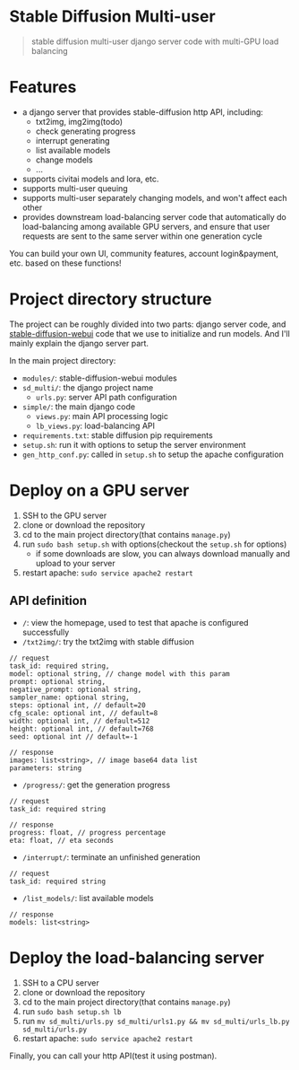 # Stable Diffusion Multi-user
> stable diffusion multi-user django server code with multi-GPU load balancing 

# Features

- a django server that provides stable-diffusion http API, including:
    - txt2img, img2img(todo)
    - check generating progress
    - interrupt generating
    - list available models
    - change models
    - ...
- supports civitai models and lora, etc.
- supports multi-user queuing
- supports multi-user separately changing models, and won't affect each other
- provides downstream load-balancing server code that automatically do load-balancing among available GPU servers, and ensure that user requests are sent to the same server within one generation cycle

You can build your own UI, community features, account login&payment, etc. based on these functions!

# Project directory structure

The project can be roughly divided into two parts: django server code, and [stable-diffusion-webui](https://github.com/AUTOMATIC1111/stable-diffusion-webui) code that we use to initialize and run models. And I'll mainly explain the django server part.

In the main project directory:

- `modules/`: stable-diffusion-webui modules
- `sd_multi/`: the django project name
    - `urls.py`: server API path configuration
- `simple/`: the main django code
    - `views.py`: main API processing logic
    - `lb_views.py`: load-balancing API
- `requirements.txt`: stable diffusion pip requirements
- `setup.sh`: run it with options to setup the server environment
- `gen_http_conf.py`: called in `setup.sh` to setup the apache configuration

# Deploy on a GPU server

1. SSH to the GPU server
2. clone or download the repository
3. cd to the main project directory(that contains `manage.py`)
4. run `sudo bash setup.sh` with options(checkout the `setup.sh` for options)
    - if some downloads are slow, you can always download manually and upload to your server
5. restart apache: `sudo service apache2 restart`

## API definition

- `/`: view the homepage, used to test that apache is configured successfully
- `/txt2img/`: try the txt2img with stable diffusion
```
// request
task_id: required string,
model: optional string, // change model with this param
prompt: optional string,
negative_prompt: optional string,
sampler_name: optional string,
steps: optional int, // default=20
cfg_scale: optional int, // default=8
width: optional int, // default=512
height: optional int, // default=768
seed: optional int // default=-1

// response
images: list<string>, // image base64 data list
parameters: string
```

- `/progress/`: get the generation progress
```
// request
task_id: required string

// response
progress: float, // progress percentage
eta: float, // eta seconds
```

- `/interrupt/`: terminate an unfinished generation
```
// request
task_id: required string
```

- `/list_models/`: list available models
```
// response
models: list<string>
```

# Deploy the load-balancing server

1. SSH to a CPU server
2. clone or download the repository
3. cd to the main project directory(that contains `manage.py`)
4. run `sudo bash setup.sh lb`
5. run `mv sd_multi/urls.py sd_multi/urls1.py && mv sd_multi/urls_lb.py sd_multi/urls.py`
6. restart apache: `sudo service apache2 restart`

Finally, you can call your http API(test it using postman).